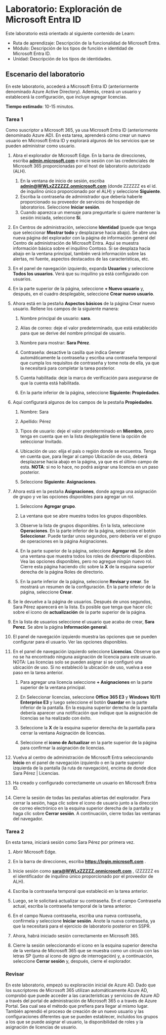 <!---
---
Laboratorio: Título: "Exploración de la configuración de usuario de Microsoft Entra ID" Ruta de aprendizaje/Módulo/Unidad: "Ruta de aprendizaje: Descripción de la funcionalidad de Microsoft Entra; Módulo 1: Descripción de los tipos de función e identidad de Microsoft Entra ID; Unidad 3: Descripción de los tipos de identidad de Microsoft Entra"
---
--->

# Laboratorio: Exploración de Microsoft Entra ID

Este laboratorio está orientado al siguiente contenido de Learn:

- Ruta de aprendizaje: Descripción de la funcionalidad de Microsoft Entra.
- Módulo: Descripción de los tipos de función e identidad de Microsoft Entra ID.
- Unidad: Descripción de los tipos de identidades.

## Escenario del laboratorio

En este laboratorio, accederá a Microsoft Entra ID (anteriormente denominado Azure Active Directory).  Además, creará un usuario y establecerá la configuración, que incluye agregar licencias.  

**Tiempo estimado**: 10-15 minutos.

### Tarea 1

Como suscriptor a Microsoft 365, ya usa Microsoft Entra ID (anteriormente denominado Azure AD).  En esta tarea, aprenderá cómo crear un nuevo usuario en Microsoft Entra ID y explorará algunos de los servicios que se pueden administrar como usuario.

1. Abra el explorador de Microsoft Edge. En la barra de direcciones, escriba **[admin.microsoft.com](https://admin.microsoft.com)** e inicie sesión con las credenciales de Microsoft 365 proporcionadas por el host de laboratorio autorizado (ALH).
    1. En la ventana de inicio de sesión, escriba **admin@WWLxZZZZZZ.onmicrosoft.com** (donde ZZZZZZ es el id. de inquilino único proporcionado por el ALH) y seleccione **Siguiente**.
    1. Escriba la contraseña de administrador que debería haberle proporcionado su proveedor de servicios de hospedaje de laboratorios. Seleccione **Iniciar sesión**.
    1. Cuando aparezca un mensaje para preguntarle si quiere mantener la sesión iniciada, seleccione **Sí**.

1. En Centros de administración, seleccione **Identidad** (puede que tenga que seleccionar **Mostrar todo** y desplazarse hacia abajo).  Se abre una nueva página del explorador con la página de información general del Centro de administración de Microsoft Entra. Aquí se muestra información básica sobre el inquilino Contoso. Si se desplaza hacia abajo en la ventana principal, también verá información sobre las alertas, mi fuente, aspectos destacados de las características, etc.

1. En el panel de navegación izquierdo, expanda **Usuarios** y seleccione **Todos los usuarios**. Verá que su inquilino ya está configurado con usuarios.

1. En la parte superior de la página, seleccione **+ Nuevo usuario** y, después, en el cuadro desplegable, seleccione **Crear nuevo usuario**.

1. Ahora está en la pestaña **Aspectos básicos** de la página Crear nuevo usuario. Rellene los campos de la siguiente manera:
    1. Nombre principal de usuario: **sara**.

    1. Alias de correo: deje el valor predeterminado, que está establecido para que se derive del nombre principal de usuario.

    1. Nombre para mostrar: **Sara Pérez**.

    1. Contraseña: desactive la casilla que indica Generar automáticamente la contraseña y escriba una contraseña temporal que cumpla los requisitos de contraseña y tome nota de ella, ya que la necesitará para completar la tarea posterior.

    1. Cuenta habilitada: deje la marca de verificación para asegurarse de que la cuenta está habilitada.

    1. En la parte inferior de la página, seleccione **Siguiente: Propiedades**.

1. Aquí configurará algunos de los campos de la pestaña **Propiedades**.

    1. Nombre: Sara

    1. Apellido: Pérez

    1. Tipos de usuario: deje el valor predeterminado en **Miembro**, pero tenga en cuenta que en la lista desplegable tiene la opción de seleccionar Invitado.

    1. Ubicación de uso: elija el país o región donde se encuentra.  Tenga en cuenta que, para llegar al campo Ubicación de uso, deberá desplazarse hacia abajo en la página, ya que es el último campo de esta.  **NOTA**: si no lo hace, no podrá asignar una licencia en un paso posterior.

    1. Seleccione **Siguiente: Asignaciones**.

1. Ahora está en la pestaña **Asignaciones**, donde agrega una asignación de grupo y ve las opciones disponibles para agregar un rol.

    1. Seleccione **Agregar grupo**.

    1. La ventana que se abre muestra todos los grupos disponibles.  

    1. Observe la lista de grupos disponibles.  En la lista, seleccione **Operaciones**.  En la parte inferior de la página, seleccione el botón **Seleccionar**.  Puede tardar unos segundos, pero debería ver el grupo de operaciones en la página Asignaciones.

    1. En la parte superior de la página, seleccione **Agregar rol**.  Se abre una ventana que muestra todos los roles de directorio disponibles.  Vea las opciones disponibles, pero no agregue ningún nuevo rol.  Cierre esta página haciendo clic sobre la **X** de la esquina superior derecha de la página Roles de directorio.
    1. En la parte inferior de la página, seleccione **Revisar y crear**. Se mostrará un resumen de la configuración.  En la parte inferior de la página, seleccione **Crear**.

1. Se le devuelve a la página de usuarios.  Después de unos segundos, Sara Pérez aparecerá en la lista.  Es posible que tenga que hacer clic sobre el icono de **actualización** de la parte superior de la página.

1. En la lista de usuarios seleccione el usuario que acaba de crear, **Sara Perez**.  Se abre la página **Información general**.

1. El panel de navegación izquierdo muestra las opciones que se pueden configurar para el usuario. Ver las opciones disponibles.

1. En el panel de navegación izquierdo seleccione **Licencias**.  Observe que no se ha encontrado ninguna asignación de licencia para este usuario.  NOTA: Las licencias solo se pueden asignar si se configuró una ubicación de uso. Si no estableció la ubicación de uso, vuelva a ese paso en la tarea anterior.

    1. Para agregar una licencia seleccione **+ Asignaciones** en la parte superior de la ventana principal.

    1. En Seleccionar licencias, seleccione **Office 365 E3** y **Windows 10/11 Enterprise E3** y luego seleccione el botón **Guardar** en la parte inferior de la pantalla. En la esquina superior derecha de la pantalla debería aparecer una notificación que indique que la asignación de licencias se ha realizado con éxito.

    1. Seleccione la **X** de la esquina superior derecha de la pantalla para cerrar la ventana Asignación de licencias.

    1. Seleccione el **icono de Actualizar** en la parte superior de la página para confirmar la asignación de licencias.

1. Vuelva al centro de administración de Microsoft Entra seleccionando **Inicio** en el panel de navegación izquierdo o en la parte superior izquierda de la pantalla (la ruta de navegación), encima de donde dice Sara Pérez | Licencias.

1. Ha creado y configurado correctamente un usuario en Microsoft Entra ID.

1. Cierre la sesión de todas las pestañas abiertas del explorador. Para cerrar la sesión, haga clic sobre el icono de usuario junto a la dirección de correo electrónico en la esquina superior derecha de la pantalla y haga clic sobre **Cerrar sesión**. A continuación, cierre todas las ventanas del navegador.

### Tarea 2

En esta tarea, iniciará sesión como Sara Pérez por primera vez.

1. Abrir Microsoft Edge.

2. En la barra de direcciones, escriba **https://login.microsoft.com** .

3. Inicie sesión como **sara@WWLxZZZZZ.onmicrosoft.com** , (ZZZZZZ es el identificador de inquilino único proporcionado por el proveedor de ALH).
4. Escriba la contraseña temporal que estableció en la tarea anterior.

5. Luego, se le solicitará actualizar su contraseña. En el campo Contraseña actual, escriba la contraseña temporal de la tarea anterior.

6. En el campo Nueva contraseña, escriba una nueva contraseña, confírmela y seleccione **Iniciar sesión**.  Anote la nueva contraseña, ya que la necesitará para el ejercicio de laboratorio posterior en SSPR.

7. Ahora, habrá iniciado sesión correctamente en Microsoft 365.

8. Cierre la sesión seleccionando el icono en la esquina superior derecha de la ventana de Microsoft 365 que se muestra como un círculo con las letras SP (junto al icono de signo de interrogación) y, a continuación, seleccione **Cerrar sesión** y, después, cierre el explorador.

### Revisar

En este laboratorio, empezó su exploración inicial de Azure AD. Dado que los suscriptores de Microsoft 365 utilizan automáticamente Azure AD, comprobó que puede acceder a las características y servicios de Azure AD a través del portal de administración de Microsoft 365 o a través de Azure Portal.  Sea cual sea el método que prefiera para llegar al mismo lugar.  También aprendió el proceso de creación de un nuevo usuario y las configuraciones diferentes que se pueden establecer, incluidos los grupos a los que se puede asignar el usuario, la disponibilidad de roles y la asignación de licencias de usuario.
